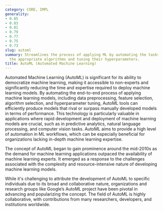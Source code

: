 ```yaml
---
category: CORE, IMPL
generality:
- 0.85
- 0.83
- 0.81
- 0.79
- 0.77
- 0.75
- 0.73
slug: automl
summary: Streamlines the process of applying ML by automating the tasks of selecting
  the appropriate algorithms and tuning their hyperparameters.
title: AutoML (Automated Machine Learning)
---
```


Automated Machine Learning (AutoML) is significant for its ability to democratize machine learning, making it accessible to non-experts and significantly reducing the time and expertise required to deploy machine learning models. By automating the end-to-end process of applying machine learning models, including data preprocessing, feature selection, algorithm selection, and hyperparameter tuning, AutoML tools can efficiently produce models that rival or surpass manually developed models in terms of performance. This technology is particularly valuable in applications where rapid development and deployment of machine learning models are crucial, such as in predictive analytics, natural language processing, and computer vision tasks. AutoML aims to provide a high level of automation in ML workflows, which can be especially beneficial for organizations lacking in-depth machine learning expertise.

The concept of AutoML began to gain prominence around the mid-2010s as the demand for machine learning applications outpaced the availability of machine learning experts. It emerged as a response to the challenges associated with the complexity and resource-intensive nature of developing machine learning models.

While it's challenging to attribute the development of AutoML to specific individuals due to its broad and collaborative nature, organizations and research groups like Google’s AutoML project have been pivotal in advancing and popularizing the concept. The field of AutoML is highly collaborative, with contributions from many researchers, developers, and institutions worldwide.